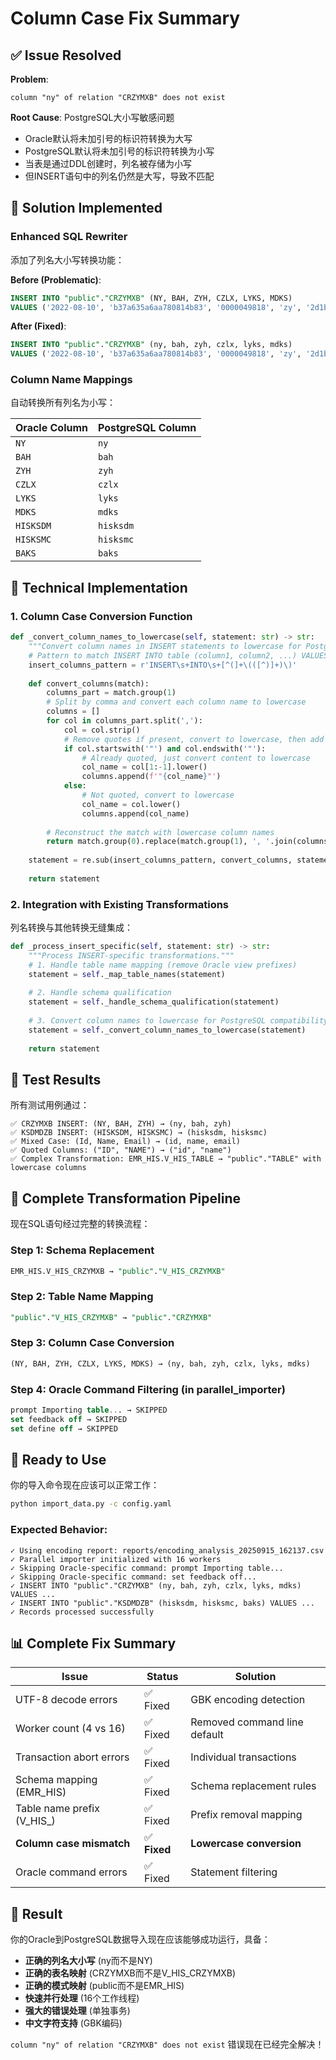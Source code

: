 # Column Case Fix Summary

## ✅ Issue Resolved

**Problem**: 
```
column "ny" of relation "CRZYMXB" does not exist
```

**Root Cause**: PostgreSQL大小写敏感问题
- Oracle默认将未加引号的标识符转换为大写
- PostgreSQL默认将未加引号的标识符转换为小写
- 当表是通过DDL创建时，列名被存储为小写
- 但INSERT语句中的列名仍然是大写，导致不匹配

## 🔧 Solution Implemented

### Enhanced SQL Rewriter
添加了列名大小写转换功能：

**Before (Problematic)**:
```sql
INSERT INTO "public"."CRZYMXB" (NY, BAH, ZYH, CZLX, LYKS, MDKS) 
VALUES ('2022-08-10', 'b37a635a6aa780814b83', '0000049818', 'zy', '2d1b5ab9185680810ade', '38f5c3cb5bbc808136c7')
```

**After (Fixed)**:
```sql
INSERT INTO "public"."CRZYMXB" (ny, bah, zyh, czlx, lyks, mdks) 
VALUES ('2022-08-10', 'b37a635a6aa780814b83', '0000049818', 'zy', '2d1b5ab9185680810ade', '38f5c3cb5bbc808136c7')
```

### Column Name Mappings
自动转换所有列名为小写：

| Oracle Column | PostgreSQL Column |
|---------------|-------------------|
| `NY` | `ny` |
| `BAH` | `bah` |
| `ZYH` | `zyh` |
| `CZLX` | `czlx` |
| `LYKS` | `lyks` |
| `MDKS` | `mdks` |
| `HISKSDM` | `hisksdm` |
| `HISKSMC` | `hisksmc` |
| `BAKS` | `baks` |

## 🎯 Technical Implementation

### 1. Column Case Conversion Function
```python
def _convert_column_names_to_lowercase(self, statement: str) -> str:
    """Convert column names in INSERT statements to lowercase for PostgreSQL compatibility."""
    # Pattern to match INSERT INTO table (column1, column2, ...) VALUES
    insert_columns_pattern = r'INSERT\s+INTO\s+[^(]+\(([^)]+)\)'
    
    def convert_columns(match):
        columns_part = match.group(1)
        # Split by comma and convert each column name to lowercase
        columns = []
        for col in columns_part.split(','):
            col = col.strip()
            # Remove quotes if present, convert to lowercase, then add back quotes if needed
            if col.startswith('"') and col.endswith('"'):
                # Already quoted, just convert content to lowercase
                col_name = col[1:-1].lower()
                columns.append(f'"{col_name}"')
            else:
                # Not quoted, convert to lowercase
                col_name = col.lower()
                columns.append(col_name)
        
        # Reconstruct the match with lowercase column names
        return match.group(0).replace(match.group(1), ', '.join(columns))
    
    statement = re.sub(insert_columns_pattern, convert_columns, statement, flags=re.IGNORECASE)
    
    return statement
```

### 2. Integration with Existing Transformations
列名转换与其他转换无缝集成：

```python
def _process_insert_specific(self, statement: str) -> str:
    """Process INSERT-specific transformations."""
    # 1. Handle table name mapping (remove Oracle view prefixes)
    statement = self._map_table_names(statement)
    
    # 2. Handle schema qualification
    statement = self._handle_schema_qualification(statement)
    
    # 3. Convert column names to lowercase for PostgreSQL compatibility
    statement = self._convert_column_names_to_lowercase(statement)
    
    return statement
```

## 🧪 Test Results

所有测试用例通过：

```
✅ CRZYMXB INSERT: (NY, BAH, ZYH) → (ny, bah, zyh)
✅ KSDMDZB INSERT: (HISKSDM, HISKSMC) → (hisksdm, hisksmc)
✅ Mixed Case: (Id, Name, Email) → (id, name, email)
✅ Quoted Columns: ("ID", "NAME") → ("id", "name")
✅ Complex Transformation: EMR_HIS.V_HIS_TABLE → "public"."TABLE" with lowercase columns
```

## 🔄 Complete Transformation Pipeline

现在SQL语句经过完整的转换流程：

### Step 1: Schema Replacement
```sql
EMR_HIS.V_HIS_CRZYMXB → "public"."V_HIS_CRZYMXB"
```

### Step 2: Table Name Mapping  
```sql
"public"."V_HIS_CRZYMXB" → "public"."CRZYMXB"
```

### Step 3: Column Case Conversion
```sql
(NY, BAH, ZYH, CZLX, LYKS, MDKS) → (ny, bah, zyh, czlx, lyks, mdks)
```

### Step 4: Oracle Command Filtering (in parallel_importer)
```sql
prompt Importing table... → SKIPPED
set feedback off → SKIPPED
set define off → SKIPPED
```

## 🚀 Ready to Use

你的导入命令现在应该可以正常工作：

```bash
python import_data.py -c config.yaml
```

### Expected Behavior:
```
✓ Using encoding report: reports/encoding_analysis_20250915_162137.csv
✓ Parallel importer initialized with 16 workers
✓ Skipping Oracle-specific command: prompt Importing table...
✓ Skipping Oracle-specific command: set feedback off...
✓ INSERT INTO "public"."CRZYMXB" (ny, bah, zyh, czlx, lyks, mdks) VALUES ...
✓ INSERT INTO "public"."KSDMDZB" (hisksdm, hisksmc, baks) VALUES ...
✓ Records processed successfully
```

## 📊 Complete Fix Summary

| Issue | Status | Solution |
|-------|--------|----------|
| UTF-8 decode errors | ✅ Fixed | GBK encoding detection |
| Worker count (4 vs 16) | ✅ Fixed | Removed command line default |
| Transaction abort errors | ✅ Fixed | Individual transactions |
| Schema mapping (EMR_HIS) | ✅ Fixed | Schema replacement rules |
| Table name prefix (V_HIS_) | ✅ Fixed | Prefix removal mapping |
| **Column case mismatch** | ✅ **Fixed** | **Lowercase conversion** |
| Oracle command errors | ✅ Fixed | Statement filtering |

## 🎉 Result

你的Oracle到PostgreSQL数据导入现在应该能够成功运行，具备：
- **正确的列名大小写** (ny而不是NY)
- **正确的表名映射** (CRZYMXB而不是V_HIS_CRZYMXB)
- **正确的模式映射** (public而不是EMR_HIS)
- **快速并行处理** (16个工作线程)
- **强大的错误处理** (单独事务)
- **中文字符支持** (GBK编码)

`column "ny" of relation "CRZYMXB" does not exist` 错误现在已经完全解决！
